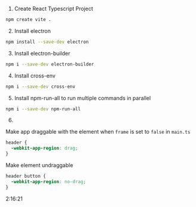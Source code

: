 1. Create React Typescript Project

```bash
npm create vite .
```

2. Install electron

```bash
npm install --save-dev electron
```

<!-- OR

```bash
npm install -g cnpm --registry=http://registry.npm.taobao.org
```

```bash
cnpm install --save-dev electron
``` -->

3. Install electron-builder

```bash
npm i --save-dev electron-builder
```

<!-- OR

```bash
cnpm i --save-dev electron-builder
``` -->

4. Install cross-env

```bash
npm i --save-dev cross-env
```

5. Install npm-run-all to run multiple commands in parallel

```bash
npm i --save-dev npm-run-all
```

6.

Make app draggable with the element when `frame` is set to `false` in `main.ts`

```css
header {
  -webkit-app-region: drag;
}
```

Make element undraggable

```css
header button {
  -webkit-app-region: no-drag;
}
```

2:16:21
